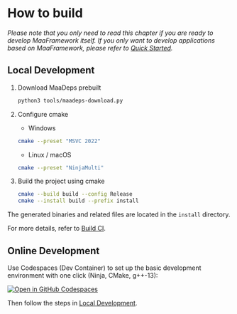 # How to build

_Please note that you only need to read this chapter if you are ready to develop MaaFramework itself. If you only want to develop applications based on MaaFramework, please refer to [Quick Started](1.1-QuickStarted.md)._

## Local Development

1. Download MaaDeps prebuilt

    ```sh
    python3 tools/maadeps-download.py
    ```

2. Configure cmake

    - Windows

    ```bash
    cmake --preset "MSVC 2022"
    ```

    - Linux / macOS

    ```bash
    cmake --preset "NinjaMulti"
    ```

3. Build the project using cmake

    ```bash
    cmake --build build --config Release
    cmake --install build --prefix install
    ```

The generated binaries and related files are located in the `install` directory.

For more details, refer to [Build CI](https://github.com/MaaAssistantArknights/MaaFramework/blob/main/.github/workflows/build.yml).

## Online Development

Use Codespaces (Dev Container) to set up the basic development environment with one click (Ninja, CMake, g++-13):

[![Open in GitHub Codespaces](https://github.com/codespaces/badge.svg)](https://github.com/codespaces/new?hide_repo_select=true&ref=master&repo=632024122)

Then follow the steps in [Local Development](#local-development).
